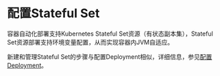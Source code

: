 # 配置Stateful Set

容器自动化部署支持Kubernetes Stateful Set资源（有状态副本集），Stateful Set资源部署支持环境变量配置，从而实现容器内JVM自适应。

新建和管理Stateful Set的步骤与配置Deployment相似，详细信息，参见[配置Deployment](configuring_deployment)。



<!--end-->

